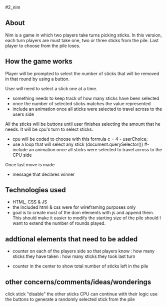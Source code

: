 #2_nim

## About
Nim is a game in which two players take turns picking sticks.
In this version, each turn players are must take one, two or three sticks from the pile.
Last player to choose from the pile loses.

## How the game works

Player will be prompted to select the number of sticks that will be removed in that round by using a button.

User will need to select a stick one at a time.
- something needs to keep track of how many sticks have been selected
- once the number of selected sticks matches the value represented 
- include an animation once all sticks were selected to travel across to the users side

All the sticks will be buttons until user finishes selecting the amount that he needs.
It will be cpu's turn to select sticks.
- cpu will be coded to choose with this formula c = 4 - userChoice;
- use a loop that will select any stick (document.querySelector())
#- include an animation once all sticks were selected to travel across to the CPU side

Once last move is made
- message that declares winner

## Technologies used
- HTML, CSS & JS
- the included html & css were for wireframing purposes only
- goal is to create most of the dom elements with js and append them. This should make it easier to modify the starting size of the pile should I want to extend the number of rounds played.

## addtional elements that need to be added
- counter on each of the players side so that players know 
: how many sticks they have taken
: how many sticks they took last turn

- counter in the center to show total number of sticks left in the pile

## other concerns/comments/ideas/wonderings

click stick "disable" the other sticks
CPU can continue with their logic
use the buttons to generate a randomly selected stick from the pile

